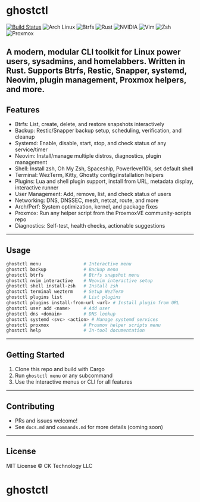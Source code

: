 # ghostctl

[![Build Status](https://github.com/GhostKellz/ghostctl/actions/workflows/main.yml/badge.svg?branch=main)](https://github.com/GhostKellz/ghostctl/actions)
![Arch Linux](https://img.shields.io/badge/Arch-Linux-blue?logo=arch-linux&logoColor=white)
![Btrfs](https://img.shields.io/badge/Btrfs-supported-blueviolet?logo=linux)
![Rust](https://img.shields.io/badge/Rust-Toolchain-orange?logo=rust)
![NVIDIA](https://img.shields.io/badge/NVIDIA-supported-green?logo=nvidia)
![Vim](https://img.shields.io/badge/Vim-supported-darkgreen?logo=vim)
![Zsh](https://img.shields.io/badge/Zsh-supported-black?logo=gnu-bash)
![Proxmox](https://img.shields.io/badge/Proxmox-helpers-orange?logo=proxmox)

A modern, modular CLI toolkit for Linux power users, sysadmins, and homelabbers. Written in Rust. Supports Btrfs, Restic, Snapper, systemd, Neovim, plugin management, Proxmox helpers, and more.
---

## Features

- Btrfs: List, create, delete, and restore snapshots interactively
- Backup: Restic/Snapper backup setup, scheduling, verification, and cleanup
- Systemd: Enable, disable, start, stop, and check status of any service/timer
- Neovim: Install/manage multiple distros, diagnostics, plugin management
- Shell: Install zsh, Oh My Zsh, Spaceship, Powerlevel10k, set default shell
- Terminal: WezTerm, Kitty, Ghostty config/installation helpers
- Plugins: Lua and shell plugin support, install from URL, metadata display, interactive runner
- User Management: Add, remove, list, and check status of users
- Networking: DNS, DNSSEC, mesh, netcat, route, and more
- Arch/Perf: System optimization, kernel, and package fixes
- Proxmox: Run any helper script from the ProxmoxVE community-scripts repo
- Diagnostics: Self-test, health checks, actionable suggestions
---

## Usage

```sh
ghostctl menu                # Interactive menu
ghostctl backup              # Backup menu
ghostctl btrfs               # Btrfs snapshot menu
ghostctl nvim interactive    # Neovim interactive setup
ghostctl shell install-zsh   # Install zsh
ghostctl terminal wezterm    # Setup WezTerm
ghostctl plugins list        # List plugins
ghostctl plugins install-from-url <url> # Install plugin from URL
ghostctl user add <name>     # Add user
ghostctl dns <domain>        # DNS lookup
ghostctl systemd <svc> <action> # Manage systemd services
ghostctl proxmox             # Proxmox helper scripts menu
ghostctl help                # In-tool documentation
```

---

## Getting Started

1. Clone this repo and build with Cargo
2. Run `ghostctl menu` or any subcommand
3. Use the interactive menus or CLI for all features

---

## Contributing

- PRs and issues welcome!
- See `docs.md` and `commands.md` for more details (coming soon)

---

## License

MIT License © CK Technology LLC
# ghostctl

